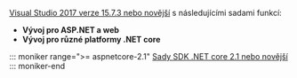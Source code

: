 [Visual Studio 2017 verze 15.7.3 nebo novější](https://www.microsoft.com/net/download/windows) s následujícími sadami funkcí:

* **Vývoj pro ASP.NET a web**
* **Vývoj pro různé platformy .NET core**

::: moniker range=">= aspnetcore-2.1"
[Sady SDK .NET core 2.1 nebo novější](https://www.microsoft.com/net/download/windows)
::: moniker-end
